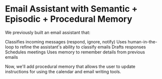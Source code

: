 # Email Assistant with Semantic + Episodic + Procedural Memory

We previously built an email assistant that:

Classifies incoming messages (respond, ignore, notify)
Uses human-in-the-loop to refine the assistant's ability to classify emails
Drafts responses
Schedules meetings
Uses memory to remember details from previous emails

Now, we'll add procedural memory that allows the user to update instructions for using the calendar and email writing tools.